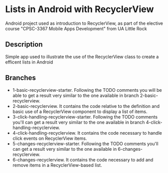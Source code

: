 # Lists in Android with RecyclerView

Android project used as introduction to RecyclerView, as part of the elective course &quot;CPSC-3367 Mobile Apps Development&quot; from UA Little Rock

## Description

Simple app used to illustrate the use of the RecyclerView class to create a efficent lists in Android

## Branches

- 1-basic-recyclerview-starter. Following the TODO comments you will be able to get a result very similar to the one available in branch 2-basic-recyclerview.
- 2-basic-recyclerview. It contains the code relative to the definition and basic use of a RecyclerView component to display a list of items.
- 3-click-handling-recyclerview-starter. Following the TODO comments you&#39;ll can get a result very similar to the one available in branch 4-click-handling-recyclerview.
- 4-click-handling-recyclerview. It contains the code necessary to handle click events on RecyclerView items.
- 5-changes-recyclerview-starter. Following the TODO comments you&#39;ll can get a result very similar to the one available in 6-changes-recyclerview.
- 6-changes-recyclerview. It contains the code necessary to add and remove items in a RecyclerView-based list.